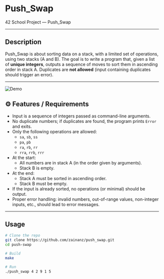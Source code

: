 # Push_Swap

42 School Project — Push_Swap

---

## Description

Push_Swap is about sorting data on a stack, with a limited set of operations, using two stacks (A and B). The goal is to write a program that, given a list of **unique integers**, outputs a sequence of moves to sort them in ascending order in stack A. Duplicates are **not allowed** (input containing duplicates should trigger an error).

---
![Demo](gif/push_swap.gif)

## ⚙ Features / Requirements

- Input is a sequence of integers passed as command-line arguments.  
- No duplicate numbers; if duplicates are found, the program prints `Error` and exits.  
- Only the following operations are allowed:
  - `sa`, `sb`, `ss`
  - `pa`, `pb`
  - `ra`, `rb`, `rr`
  - `rra`, `rrb`, `rrr`
- At the start:
  - All numbers are in stack A (in the order given by arguments).
  - Stack B is empty.  
- At the end:
  - Stack A must be sorted in ascending order.
  - Stack B must be empty.
- If the input is already sorted, no operations (or minimal) should be output.  
- Proper error handling: invalid numbers, out-of-range values, non-integer inputs, etc., should lead to error messages.

---

## Usage

```bash
# Clone the repo
git clone https://github.com/zainanz/push_swap.git
cd push-swap

# Build
make

# Run
./push_swap 4 2 9 1 5
